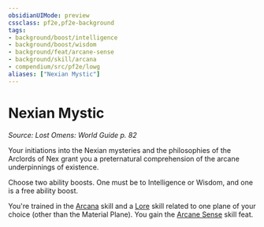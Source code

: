 ```yaml
---
obsidianUIMode: preview
cssclass: pf2e,pf2e-background
tags:
- background/boost/intelligence
- background/boost/wisdom
- background/feat/arcane-sense
- background/skill/arcana
- compendium/src/pf2e/lowg
aliases: ["Nexian Mystic"]
---
```

# Nexian Mystic
*Source: Lost Omens: World Guide p. 82*  

Your initiations into the Nexian mysteries and the philosophies of the Arclords of Nex grant you a preternatural comprehension of the arcane underpinnings of existence.

Choose two ability boosts. One must be to Intelligence or Wisdom, and one is a free ability boost.

You're trained in the [Arcana](../../skills.md#Arcana) skill and a [Lore](../../skills.md#Lore) skill related to one plane of your choice (other than the Material Plane). You gain the [Arcane Sense](../../feats/arcane-sense.md) skill feat.